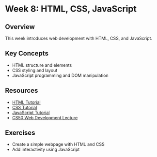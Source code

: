 # Week 8: HTML, CSS, JavaScript

## Overview
This week introduces web development with HTML, CSS, and JavaScript.

## Key Concepts
- HTML structure and elements
- CSS styling and layout
- JavaScript programming and DOM manipulation

## Resources
- [HTML Tutorial](https://www.w3schools.com/html/)
- [CSS Tutorial](https://www.w3schools.com/css/)
- [JavaScript Tutorial](https://www.w3schools.com/js/)
- [CS50 Web Development Lecture](https://cs50.harvard.edu/college/2023/fall/weeks/8/)

## Exercises
- Create a simple webpage with HTML and CSS
- Add interactivity using JavaScript 